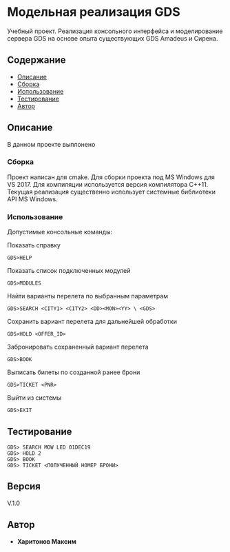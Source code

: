 # Модельная реализация GDS

Учебный проект. Реализация консольного интерфейса и моделирование сервера GDS на основе опыта существующих GDS Amadeus и Сирена.


## Содержание

- [Описание](#описание)
- [Сборка](#сборка)
- [Использование](#использование)
- [Тестирование](#тестирование)
- [Автор](#автор)

## Описание

В данном проекте выплонено 

### Сборка

Проект написан для cmake. Для сборки проекта под MS Windows для VS 2017. Для компиляции используется версия компилятора C++11. 
Текущая реализация существенно использует системные библиотеки API MS Windows.


### Использование

Допустимые консольные команды:

Показать справку
```
GDS>HELP
```

Показать список подключенных модулей
```
GDS>MODULES
```

Найти варианты перелета по выбранным параметрам
```
GDS>SEARCH <CITY1> <CITY2> <DD><MON><YY> \ <GDS>
```

Сохранить вариант перелета для дальнейшей обработки
```
GDS>HOLD <OFFER_ID>
```

Забронировать сохраненный вариант перелета
```
GDS>BOOK
```

Выписать билеты по созданной ранее брони
```
GDS>TICKET <PNR>
```

Выйти из системы
```
GDS>EXIT
```
## Тестирование

```
GDS> SEARCH MOW LED 01DEC19
GDS> HOLD 2
GDS> BOOK
GDS> TICKET <ПОЛУЧЕННЫЙ НОМЕР БРОНИ>
```


## Версия
V.1.0

## Автор

* **Харитонов Максим**
